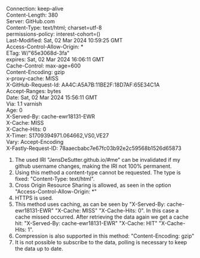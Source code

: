 Connection: keep-alive \
Content-Length: 380 \
Server: GitHub.com \
Content-Type: text/html; charset=utf-8 \
permissions-policy: interest-cohort=() \
Last-Modified: Sat, 02 Mar 2024 10:59:25 GMT \
Access-Control-Allow-Origin: * \
ETag: W/"65e3068d-3fa" \
expires: Sat, 02 Mar 2024 16:06:11 GMT \
Cache-Control: max-age=600 \
Content-Encoding: gzip \
x-proxy-cache: MISS \
X-GitHub-Request-Id: AA4C:A5A7B:11BE2F:18D7AF:65E34C1A \
Accept-Ranges: bytes \
Date: Sat, 02 Mar 2024 15:56:11 GMT \
Via: 1.1 varnish \
Age: 0 \
X-Served-By: cache-ewr18131-EWR \
X-Cache: MISS \
X-Cache-Hits: 0 \
X-Timer: S1709394971.064662,VS0,VE27 \
Vary: Accept-Encoding \
X-Fastly-Request-ID: 78aaecbabc7e67fc03b92e2c59568b1526d65873

1. The used IRI "JensDeSutter.github.io/#me" can be invalidated if my github username changes, making the IRI not 100% permanent. 
2. Using this method a content-type cannot be requested. The type is fixed: "Content-Type: text/html". 
3. Cross Origin Resource Sharing is allowed, as seen in the option "Access-Control-Allow-Origin: *" 
4. HTTPS is used. 
5. This method uses caching, as can be seen by "X-Served-By: cache-ewr18131-EWR" "X-Cache: MISS" "X-Cache-Hits: 0". In this case a cache missed occurred. After retrieving the data again we get a cache hit: "X-Served-By: cache-ewr18131-EWR" "X-Cache: HIT" "X-Cache-Hits: 1".
6. Compression is also supported in this method: "Content-Encoding: gzip"
7. It is not possible to subscribe to the data, polling is necessary to keep the data up to date.
